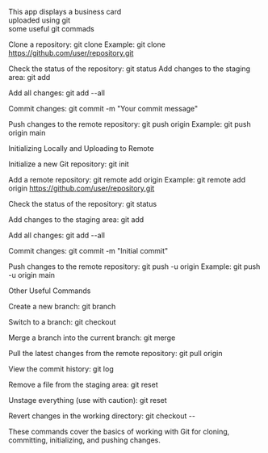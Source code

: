 This app displays a business card <br>
uploaded using git <br> 
some useful git commads <br> 

Clone a repository:
git clone <repository-url>
Example:
git clone https://github.com/user/repository.git


Check the status of the repository:
git status
Add changes to the staging area:
git add <file>

Add all changes:
git add --all

Commit changes:
git commit -m "Your commit message"

Push changes to the remote repository:
git push origin <branch-name>
Example:
git push origin main


Initializing Locally and Uploading to Remote

Initialize a new Git repository:
git init

Add a remote repository:
git remote add origin <repository-url>
Example:
git remote add origin https://github.com/user/repository.git

Check the status of the repository:
git status

Add changes to the staging area:
git add <file>

Add all changes:
git add --all

Commit changes:
git commit -m "Initial commit"

Push changes to the remote repository:
git push -u origin <branch-name>
Example:
git push -u origin main


Other Useful Commands

Create a new branch:
git branch <branch-name>

Switch to a branch:
git checkout <branch-name>

Merge a branch into the current branch:
git merge <branch-name>

Pull the latest changes from the remote repository:
git pull origin <branch-name>

View the commit history:
git log

Remove a file from the staging area:
git reset <file>

Unstage everything (use with caution):
git reset

Revert changes in the working directory:
git checkout -- <file>

These commands cover the basics of working with Git for cloning, committing, initializing, and pushing changes.
